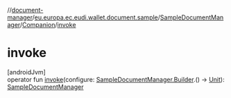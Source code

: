 //[document-manager](../../../../index.md)/[eu.europa.ec.eudi.wallet.document.sample](../../index.md)/[SampleDocumentManager](../index.md)/[Companion](index.md)/[invoke](invoke.md)

# invoke

[androidJvm]\
operator fun [invoke](invoke.md)(configure: [SampleDocumentManager.Builder](../-builder/index.md).()
-&gt; [Unit](https://kotlinlang.org/api/latest/jvm/stdlib/kotlin-stdlib/kotlin/-unit/index.html)): [SampleDocumentManager](../index.md)
